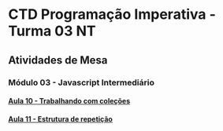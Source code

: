 # CTD Programação Imperativa - Turma 03 NT

## Atividades de Mesa

### Módulo 03 - Javascript Intermediário

#### [Aula 10 - Trabalhando com coleções](https://github.com/dh-wssantanna/ctd-imperativa-aula10)
#### [Aula 11 - Estrutura de repetição](https://github.com/dh-wssantanna/ctd-imperativa-aula11)
